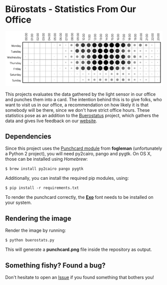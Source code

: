 # Bürostats - Statistics From Our Office

![Anybody there?](assets/example.png)

This projects evaluates the data gathered by the light sensor in our office and punches them into a card.
The intention behind this is to give folks, who want to visit us in our office, a recommendation on how likely it is that somebody will be there, since we don't have strict office hours.
These statistics pose as an addition to the [Buerostatus](https://github.com/fsr/buerostatus) project, which gathers the data and gives live feedback on our [website](https://ifsr.de).


## Dependencies

Since this project uses the [Punchcard module](https://github.com/fogleman/Punchcard) from **fogleman** (unfortunately a Python 2 project), you will need py2cairo, pango and pygtk.
On OS X, those can be installed using _Homebrew_:  
```
$ brew install py2cairo pango pygtk
```

Additionally, you can install the required pip modules, using:  
```
$ pip install -r requirements.txt
```

To render the punchcard correctly, the **[Exo](https://www.fontsquirrel.com/fonts/exo)** font needs to be installed on your system.


## Rendering the image

Render the image by running:  
```
$ python buerostats.py
```
This will generate a **punchcard.png** file inside the repository as output.


## Something fishy? Found a bug?

Don't hesitate to open an [Issue](https://github.com/fsr/stats/issues) if you found something that bothers you!
